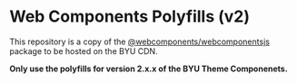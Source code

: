 # Web Components Polyfills (v2)

This repository is a copy of the [@webcomponents/webcomponentsjs](https://www.npmjs.com/package/@webcomponents/webcomponentsjs) package to be hosted on the BYU CDN.

**Only use the polyfills for version 2.x.x of the BYU Theme Componenets.**